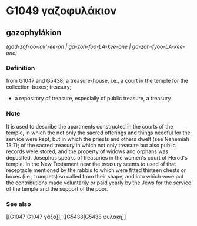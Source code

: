 # G1049 γαζοφυλάκιον

## gazophylákion

_(gad-zof-oo-lak'-ee-on | ga-zoh-foo-LA-kee-one | ga-zoh-fyoo-LA-kee-one)_

### Definition

from G1047 and G5438; a treasure-house, i.e., a court in the temple for the collection-boxes; treasury; 

- a repository of treasure, especially of public treasure, a treasury

### Note

It is used to describe the apartments constructed in the courts of the temple, in which the not only the sacred offerings and things needful for the service were kept, but in which the priests and others dwelt (see Nehemiah 13:7); of the sacred treasury in which not only treasure but also public records were stored, and the property of widows and orphans was deposited. Josephus speaks of treasuries in the women's court of Herod's temple. In the New Testament near the treasury seems to used of that receptacle mentioned by the rabbis to which were fitted thirteen chests or boxes (i.e., trumpets) so called from their shape, and into which were put the contributions made voluntarily or paid yearly by the Jews for the service of the temple and the support of the poor.

### See also

[[G1047|G1047 γάζα]], [[G5438|G5438 φυλακή]]
